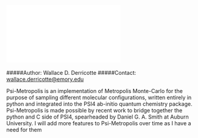 ![Psi-Metropolis](media/artworkthechase.pdf)
=============

#####Author: Wallace D. Derricotte
#####Contact: wallace.derricotte@emory.edu

Psi-Metropolis is an implementation of Metropolis Monte-Carlo for the purpose of sampling different molecular configurations, written
entirely in python and integrated into the PSI4 ab-initio quantum chemistry package. Psi-Metropolis is made possible by recent work
to bridge together the python and C side of PSI4, spearheaded by Daniel G. A. Smith at Auburn University. I will add more features to
Psi-Metropolis over time as I have a need for them
